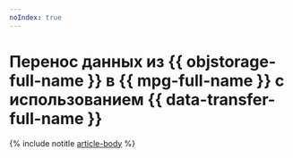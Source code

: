 ```yaml
---
noIndex: true
---
```


# Перенос данных из {{ objstorage-full-name }} в {{ mpg-full-name }} с использованием {{ data-transfer-full-name }}

{% include notitle [article-body](../../_tutorials/dataplatform/object-storage-to-postgresql.md) %}
